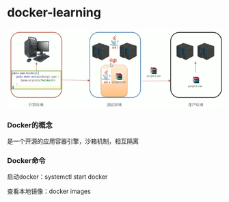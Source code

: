 # docker-learning
![image-20230206212847856](README.assets/image-20230206212847856.png)

### Docker的概念

是一个开源的应用容器引擎，沙箱机制，相互隔离

### Docker命令

启动docker：systemctl start docker

查看本地镜像：docker images

